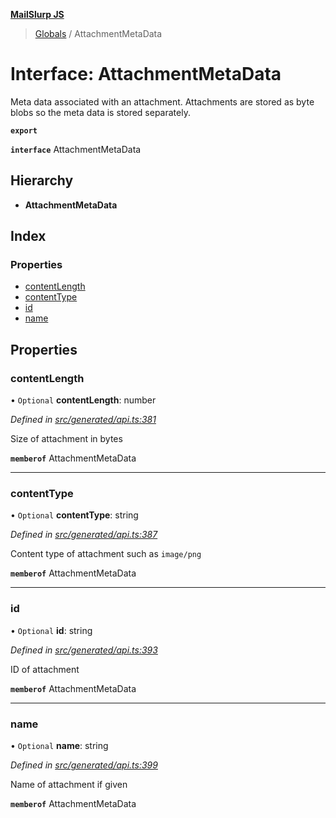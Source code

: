 **[MailSlurp JS](../README.md)**

> [Globals](../README.md) / AttachmentMetaData

# Interface: AttachmentMetaData

Meta data associated with an attachment. Attachments are stored as byte blobs so the meta data is stored separately.

**`export`** 

**`interface`** AttachmentMetaData

## Hierarchy

* **AttachmentMetaData**

## Index

### Properties

* [contentLength](attachmentmetadata.md#contentlength)
* [contentType](attachmentmetadata.md#contenttype)
* [id](attachmentmetadata.md#id)
* [name](attachmentmetadata.md#name)

## Properties

### contentLength

• `Optional` **contentLength**: number

*Defined in [src/generated/api.ts:381](https://github.com/mailslurp/mailslurp-client/blob/c5e5f20/src/generated/api.ts#L381)*

Size of attachment in bytes

**`memberof`** AttachmentMetaData

___

### contentType

• `Optional` **contentType**: string

*Defined in [src/generated/api.ts:387](https://github.com/mailslurp/mailslurp-client/blob/c5e5f20/src/generated/api.ts#L387)*

Content type of attachment such as `image/png`

**`memberof`** AttachmentMetaData

___

### id

• `Optional` **id**: string

*Defined in [src/generated/api.ts:393](https://github.com/mailslurp/mailslurp-client/blob/c5e5f20/src/generated/api.ts#L393)*

ID of attachment

**`memberof`** AttachmentMetaData

___

### name

• `Optional` **name**: string

*Defined in [src/generated/api.ts:399](https://github.com/mailslurp/mailslurp-client/blob/c5e5f20/src/generated/api.ts#L399)*

Name of attachment if given

**`memberof`** AttachmentMetaData

